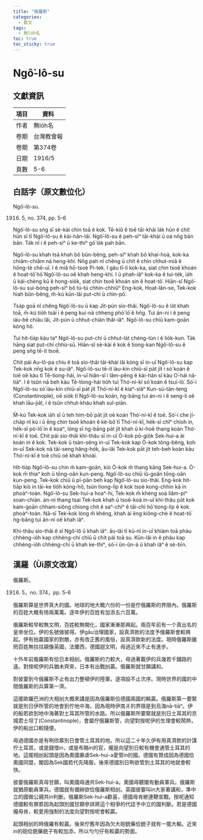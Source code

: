 ```yaml
---
title: "俄羅斯"
categories:
  - 散文
tags:
  - 無lo̍h名
toc: true
toc_sticky: true
---
```


# Ngô͘-lô-su

## 文獻資訊

| 項目 | 資料 |
|---|---|
| 作者 | 無lo̍h名 |
| 卷期 | 台灣教會報 |
| 卷期 | 第374卷 |
| 日期 | 1916/5 |
| 頁數 | 5-6 |

## 白話字（原文數位化）

Ngô͘-lô-su.

1916. 5, no. 374, pp. 5-6

Ngô͘-lô-su sǹg sī sè-kài chin toā ê kok. Tē-kiû ê toē tāi-khài la̍k hūn ê chi̍t hūn sī tī Ngô͘-lô-su ê kài-hān-lāi. Ngô͘-lô-su ê peh-sìⁿ tāi-khài ū oá nn̄g bān bān. Ta̍k nî i ê peh-sìⁿ ū ke-thiⁿ gō͘ la̍k pah bān.

Ngô͘-lô-su khah tsá khah bô bûn-bêng, peh-sìⁿ khah bô khai-hoà, kok-ka chiām-chiām ná heng-khí. Nn̄g pah nî chêng ū chi̍t ê chin chhut-miâ ê hông-tè chē-uī. I ê miâ hō-tsoè Pí-tek. I gâu tī-lí kok-ka, siat chin tsoē khoán ê hoat-tō͘ hō͘ Ngô͘-lô-su oē khah heng-khí. I ū phah-iâⁿ kok-ka ê tuì-te̍k, ia̍h ū kái-chèng kū ê hong-sio̍k, siat chin tsoē khoán sin ê hoat-tō͘. Hiān-sî Ngô͘-lô-su sui-bóng peh-sìⁿ bô tú-tú chhin-chhiūⁿ Eng-kok, Hoat-lân-se, Tek-kok hiah bûn-bêng, m̄-kú kūn-lâi put-chí ū chìn-pō͘.

Tsa̍p goā nî chêng Ngô͘-lô-su ū kap Ji̍t-pún sio-thâi. Ngô͘-lô-su ê la̍t khah toā, m̄-kú tio̍h tsài i ê peng kuí-nā chheng phò͘ lō͘ ê hn̄g. Tuì án-ni i ê peng iáu-bē chiâu lâi, Ji̍t-pún ū chhut-chiàn thâi-iâⁿ. Ngô͘-lô-su chiū kam-goān kóng hô.

Tuì hit-tia̍p kàu taⁿ Ngô͘-lô-su put-chí ū chhut-la̍t chéng-tùn i ê lio̍k-kun. Ta̍k hāng siat put-chí chhù-sū. Hiān-sî sè-kài ê kok ê tiong-kan Ngô͘-lô-su ê peng sǹg tē-it tsoē.

Chit pái Au-lô-pa chiu ê toā sio-thâi tāi-khài lâi kóng sī in-uī Ngô͘-lô-su kap Tek-kok nn̄g kok ê su-iâⁿ. Ngô͘-lô-su tē-it iàu-kín chiū-sī pa̍t ji̍t i só͘ koán ê toē oē kàu tī Tē-tiong-hái, in-uī hiān-sî i lâm-pêng ê kài-hān sī kàu O͘-hái nā-tiāⁿ. I ê tsûn nā beh kàu Tē-tiong-hái tio̍h tuì Thó͘-ní-kî só͘ koán ê tsuí-lō͘. Só͘-í Ngô͘-lô-su só͘ iàu-kín chiū-sī pa̍t ji̍t Thó͘-ní-kî ê kiaⁿ-siâⁿ Kun-sū-tàn-teng (Constantinople), oē sio̍k tī Ngô͘-lô-su koán, ǹg-bāng tuì án-ni i ê seng-lí oē khah lāu-jia̍t, i ê tsûn chhut-kháu khah suî-piān.

M̄-kú Tek-kok ia̍h sī ū teh him-bō͘ pa̍t ji̍t oē koán Thó͘-ní-kî ê toē. Só͘-í che jī-cha̍p nî kú i ū ēng chin tsoē khoán ê kè-bô͘ tī Thó͘-ní-kî, he̍k-sī chîⁿ chioh in, he̍k-sī pò͘-lō͘ in ê koaⁿ, lóng sī ǹg-bāng pa̍t ji̍t khah ū ki-hoē thang koán Thó͘-ní-kî ê toē. Chit pái sio-thâi khí-thâu sī in-uī Ò-kok pō-gio̍k Sek-hui-a ài koán in ê kok. Tek-kok ū tsàn-sêng in-uī Tek-kok kap Ò-kok tông-bêng, koh in-uī Sek-kok nā tāi-seng hâng-ho̍k, āu-lâi Tek-kok pa̍t ji̍t teh-beh koán kàu Thó͘-ní-kî ê toē chiū oē khah khoài.

Hit-tia̍p Ngô͘-lô-su chin m̄ kam-goān, kiò Ò-kok m̄ thang kāng Sek-hui-a. Ò-kok m̄ thiaⁿ koh ū tōng-oân kun-peng. Ngô͘-lô-su chiū iû-goân tōng-oân kun-peng. Tek-kok chiū ū pī-pān beh kap Ngô͘-lô-su sio-thâi. Eng-kok hit-tia̍p kiò in tāi-ke tio̍h kóng-hô, tsún tiong-li̍p ê kok tsoè kong-chhin kā in phoàⁿ-toàn. Ngô͘-lô-su Sek-hui-a hoaⁿ-hí, Tek-kok m̄ khéng soà liâm-piⁿ soan-chiàn. án-ni thang tsai Tek-kok khah ū tsoē-koà in-uī khí-thâu pa̍t kok kam-goān chham-siông chiong chit ê saⁿ-chiⁿ ê tāi-chì hō͘ tiong-li̍p ê kok phoàⁿ-toàn. Nā-sī Tek-kok lóng m̄ khéng, khah ài ēng kiông-chè ê hoat-tō͘ ǹg-bāng tuì án-ni oē khah iâⁿ.

Khí-thâu sio-thâi ê sî Ngô͘-lô ū khah iâⁿ. āu-lâi tī kū-nî in-uī khiàm toā phàu chhèng-io̍h kap chhèng-chí chiū ū chi̍t pái toā su. Kūn-lâi in ê phàu kap chhèng-io̍h chhèng-chí ū khah ke-thiⁿ, só͘-í ûn-ûn-á ū khah iâⁿ ê sè-bīn.

## 漢羅（Ùi原文改寫）

俄羅斯。

1916. 5，no. 374，pp. 5-6

俄羅斯算是世界真大的國。地球的地大概六份的一份是佇俄羅斯的界限內。俄羅斯的百姓大概有倚兩萬萬。逐年伊的百姓有加添五六百萬。

俄羅斯較早較無文明，百姓較無開化，國家漸漸那興起。兩百年前有一个真出名的皇帝坐位。伊的名號做彼得。伊gâu治理國家，設真濟款的法度予俄羅斯會較興起。伊有拍贏國家的對敵，亦有改正舊的風俗，設真濟款新的法度。現時俄羅斯雖罔百姓無拄拄親像英國，法蘭西，德國遐文明，毋過近來不止有進步。

十外年前俄羅斯有佮日本相刣。俄羅斯的力較大，毋過著載伊的兵幾若千舖路的遠。對按呢伊的兵猶未齊來，日本有出戰刣贏。俄羅斯就甘願講和。

對彼霎到今俄羅斯不止有出力整頓伊的陸軍。逐項設不止次序。現時世界的國的中間俄羅斯的兵算第一濟。

這擺歐羅巴洲的大相刣大概來講是因為俄羅斯佮德國兩國的輸贏。俄羅斯第一要緊就是別日伊所管的地會到佇地中海，因為現時伊南爿的界限是到烏海nā-tiāⁿ。伊的船若欲到地中海著對土耳其所管的水路。所以俄羅斯所要緊就是別日土耳其的京城君士坦丁(Constantinople)，會屬佇俄羅斯管，向望對按呢伊的生理會較鬧熱，伊的船出口較隨便。

毋過德國亦是有咧欣慕別日會管土耳其的地。所以這二十年久伊有用真濟款的計謀佇土耳其，或是錢借in，或是布賂in的官，攏是向望別日較有機會通管土耳其的地。這擺相刣起頭是因為奧國暴虐Sek-hui-a愛管in的國。德國有贊成因為德國佮奧國同盟，閣因為Sek國若代先降服，後來德國別日咧欲管到土耳其的地就會較快。

彼霎俄羅斯真毋甘願，叫奧國毋通共Sek-hui-a。奧國毋聽閣有動員軍兵。俄羅斯就猶原動員軍兵。德國就有備辦欲佮俄羅斯相刣。英國彼霎叫in大家著講和，準中立的國做公親共in判斷。俄羅斯Sek-hui-a歡喜，德國毋肯紲連鞭宣戰。按呢通知德國較有罪罫因為起頭別國甘願參詳將這个相爭的代誌予中立的國判斷。若是德國攏毋肯，較愛用強制的法度向望對按呢會較贏。

起頭相刣的時俄羅有較贏。後來佇舊年因為欠大砲銃藥佮銃子就有一擺大輸。近來in的砲佮銃藥銃子有較加添，所以勻勻仔有較贏的勢面。
